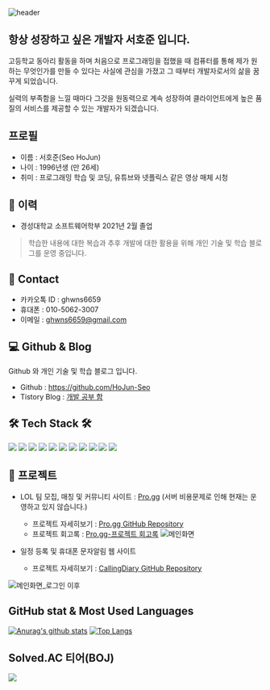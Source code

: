 ![header](https://capsule-render.vercel.app/api?type=waving&color=E3826C&height=250&section=header&text=HoJun-Seo%20GitHub&fontSize=60&animation=fadeIn&fontAlignY=38&desc=%20&descAlignY=62&descAlign=62)


## 항상 성장하고 싶은 개발자 서호준 입니다.
고등학교 동아리 활동을 하며 처음으로 프로그래밍을 접했을 때 컴퓨터를 통해 제가 원하는 무엇인가를 만들 수 있다는 사실에 관심을 가졌고 그 때부터 개발자로서의 삶을 꿈꾸게 되었습니다.

실력의 부족함을 느낄 때마다 그것을 원동력으로 계속 성장하여 클라이언트에게 높은 품질의 서비스를 제공할 수 있는 개발자가 되겠습니다.

## 프로필
- 이름 : 서호준(Seo HoJun)
- 나이 : 1996년생 (만 26세)
- 취미 : 프로그래밍 학습 및 코딩, 유튜브와 넷플릭스 같은 영상 매체 시청 


## :school: 이력
- 경성대학교 소프트웨어학부 2021년 2월 졸업
> 학습한 내용에 대한 복습과 추후 개발에 대한 활용을 위해 개인 기술 및 학습 블로그를 운영 중입니다.


## :calling: Contact
- 카카오톡 ID : ghwns6659
- 휴대폰 : 010-5062-3007
- 이메일 : ghwns6659@gmail.com


## :computer: Github & Blog
Github 와 개인 기술 및 학습 블로그 입니다.
- Github : https://github.com/HoJun-Seo
- Tistory Blog : [개발 공부 함](https://evan-development.tistory.com/)


## 🛠 Tech Stack 🛠
<img src="https://img.shields.io/badge/Spring Boot-brightgreen?style=flat-square&logo=Spring Boot&logoColor=white"/> <img src="https://img.shields.io/badge/JAVA-yellow?style=flat-square&logo=JAVA&logoColor=white"/> <img src="https://img.shields.io/badge/HTML-red?style=flat-square&logo=html5&logoColor=white"/> <img src="https://img.shields.io/badge/CSS-blue?style=flat-square&logo=CSS3&logoColor=white"/> <img src="https://img.shields.io/badge/JAVASCRIPT-yellowgreen?style=flat-square&logo=javascript&logoColor=white"/> <img src="https://img.shields.io/badge/jQuery-informational?style=flat-square&logo=jQuery&logoColor=white"/> <img src="https://img.shields.io/badge/Apache Tomcat-black?style=flat-square&logo=Apache&logoColor=white"/> <img src="https://img.shields.io/badge/Mybatis-blueviolet?style=flat-square&logo=mybatis&logoColor=white"/> <img src="https://img.shields.io/badge/MySQL-red?style=flat-square&logo=mysql&logoColor=white"/> <img src="https://img.shields.io/badge/Naver Cloud Platform-green?style=flat-square&logo=naver&logoColor=white"/> <img src="https://img.shields.io/badge/JSP-red?style=flat-square&logo=jsp&logoColor=white"/> 


## :ledger: 프로젝트
- LOL 팀 모집, 매칭 및 커뮤니티 사이트 : [Pro.gg](https://progg.cf) (서버 비용문제로 인해 현재는 운영하고 있지 않습니다.)
  - 프로젝트 자세히보기 : [Pro.gg GitHub Repository](https://github.com/pro-gg/project)
  - 프로젝트 회고록 : [Pro.gg-프로젝트 회고록](https://evan-development.tistory.com/95?category=967217)
![메인화면](https://user-images.githubusercontent.com/48443312/131247698-82a1bf98-0102-4f78-83da-bb2113faa161.png)

- 일정 등록 및 휴대폰 문자알림 웹 사이트
  - 프로젝트 자세히보기 : [CallingDiary GitHub Repository](https://github.com/HoJun-Seo/Calling_Diary)
  
![메인화면_로그인 이후](https://user-images.githubusercontent.com/48443312/184121195-e6cf485b-d9d1-4b27-a833-31bb44f37482.png)



## GitHub stat & Most Used Languages
[![Anurag's github stats](https://github-readme-stats.vercel.app/api?username=HoJun-Seo&theme=tokyonight)](https://github.com/anuraghazra/github-readme-stats) [![Top Langs](https://github-readme-stats.vercel.app/api/top-langs/?username=HoJun-Seo&layout=compact)](https://github.com/HoJun-Seo/github-readme-stats)


## Solved.AC 티어(BOJ)
<img src="http://mazassumnida.wtf/api/v2/generate_badge?boj=ghwns6659">
